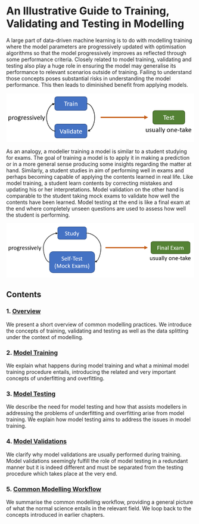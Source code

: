 # An Illustrative Guide to Training, Validating and Testing in Modelling

A large part of data-driven machine learning is to do with modelling training where the model parameters are progressively updated with optimisation algorithms so that the model progressively improves as reflected through some performance criteria. Closely related to model training, validating and testing also play a huge role in ensuring the model may generalise its performance to relevant scenarios outside of training. Failing to understand those concepts poses substantial risks in understanding the model performance. This then leads to diminished benefit from applying models.

<p align="center">
  <img src="https://github.com/ivanmyzou/TrainValidateTest/blob/main/images/TVT_flow.PNG" alt="Modellingflow"/>
</p>

As an analogy, a modeller training a model is similar to a student studying for exams. The goal of training a model is to apply it in making a prediction or in a more general sense producing some insights regarding the matter at hand. Similarly, a student studies in aim of performing well in exams and perhaps becoming capable of applying the contents learned in real life. Like model training, a student learn contents by correcting mistakes and updating his or her interpretations. Model validation on the other hand is comparable to the student taking mock exams to validate how well the contents have been learned. Model testing at the end is like a final exam at the end where completely unseen questions are used to assess how well the student is performing.

<p align="center">
  <img src="https://github.com/ivanmyzou/TrainValidateTest/blob/main/images/STF_flow.PNG" alt="Studyingflow"/>
</p>

## Contents

### 1. [Overview](https://ivanmyzou.github.io/TrainValidateTest/chapters/1)
We present a short overview of common modelling practices. We introduce the concepts of training, validating and testing as well as the data splitting under the context of modelling.
### 2. [Model Training](https://ivanmyzou.github.io/TrainValidateTest/chapters/2)
We explain what happens during model training and what a minimal model training procedure entails, introducing the related and very important concepts of underfitting and overfitting.
### 3. [Model Testing](https://ivanmyzou.github.io/TrainValidateTest/chapters/3)
We describe the need for model testing and how that assists modellers in addressing the problems of underfitting and overfitting arise from model training. We explain how model testing aims to address the issues in model training.
### 4. [Model Validations](https://ivanmyzou.github.io/TrainValidateTest/chapters/4)
We clarify why model validations are usually performed during training. Model validations seemingly fulfill the role of model testing in a redundant manner but it is indeed different and must be separated from the testing procedure which takes place at the very end.
### 5. [Common Modelling Workflow](https://ivanmyzou.github.io/TrainValidateTest/chapters/5)
We summarise the common modelling workflow, providing a general picture of what the normal science entails in the relevant field. We loop back to the concepts introduced in earlier chapters. 

